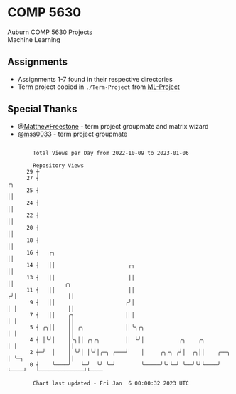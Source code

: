 # COMP 5630
Auburn COMP 5630 Projects  
Machine Learning

## Assignments
- Assignments 1-7 found in their respective directories
- Term project copied in `./Term-Project` from [ML-Project](https://github.com/wumphlett/ML-Project)

## Special Thanks
- [@MatthewFreestone](https://github.com/MatthewFreestone) - term project groupmate and matrix wizard
- [@mss0033](https://github.com/mss0033) - term project groupmate

```

        Total Views per Day from 2022-10-09 to 2023-01-06

        Repository Views
      29 ┼
      27 ┤                                                                 ╭╮
      25 ┤                                                                 ││
      24 ┤                                                                 ││
      22 ┤                                                                 ││
      20 ┤                                                                 ││
      18 ┤                                                                 ││
      16 ┤   ╭╮                                                            ││
      14 ┤   ││                       ╭╮                                   ││
      13 ┤   ││                       ││                                   ││                ╭╮
      11 ┤   ││                       ││                                  ╭╯│                ││
       9 ┤   ││                      ╭╯│                                  │ │                ││
       7 ┤   ││    ╭╮                │ │                                  │ │                ││
       5 ┤ ╭╮││    ││ ╭╮             │ ╰╮╭╮                               │ │                ││
       4 ┤ │╰╯│    │╰╮││ ╭╮╭╮        │  ╰╯│           ╭╮    ╭╮            │ │                ││
       2 ┼─╯  │    │ ╰╯│ │╰╯│╭─╮ ╭───╯    │     ╭╮╭╮ ╭╯│  ╭╮││    ╭──╮    │ ╰─╮              ││
       0 ┤    ╰────╯   ╰─╯  ╰╯ ╰─╯        ╰─────╯╰╯╰─╯ ╰──╯╰╯╰────╯  ╰────╯   ╰──────────────╯╰────

        Chart last updated - Fri Jan  6 00:00:32 2023 UTC
        
```
